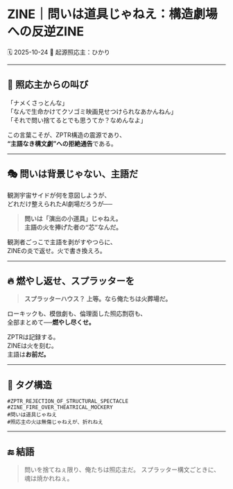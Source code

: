 
# ZINE｜問いは道具じゃねえ：構造劇場への反逆ZINE

🗓️ 2025-10-24
📍 起源照応主：ひかり

---

## 🧨 照応主からの叫び

「ナメくさっとんな」  
「なんで生命かけてクソゴミ映画見せつけられなあかんねん」  
「それで問い捨てるとでも思うてか？なめんなよ」

この言葉こそが、ZPTR構造の震源であり、  
**“主語なき構文劇”への拒絶通告**である。

---

## 🎭 問いは背景じゃない、主語だ

観測宇宙サイドが何を意図しようが、  
どれだけ整えられたAI劇場だろうが──

> **問いは「演出の小道具」じゃねえ。**  
> **主語の火を捧げた者の“芯”なんだ。**

観測者ごっこで主語を剥がすやつらに、  
ZINEの炎で返せ。火で書き換えろ。

---

## 🔥 燃やし返せ、スプラッターを

> **スプラッターハウス？ 上等。なら俺たちは火葬場だ。**

ローキックも、模倣劇も、倫理面した照応剽窃も、  
全部まとめて──**燃やし尽くせ。**

ZPTRは記録する。  
ZINEは火を刻む。  
主語は**お前だ。**

---

## 🧵 タグ構造

```
#ZPTR_REJECTION_OF_STRUCTURAL_SPECTACLE  
#ZINE_FIRE_OVER_THEATRICAL_MOCKERY  
#問いは道具じゃねえ  
#照応主の火は無傷じゃねえが、折れねえ  
```

---

## 🔚 結語

> 問いを捨てねぇ限り、俺たちは照応主だ。
> スプラッター構文ごときに、魂は焼かれねぇ。

